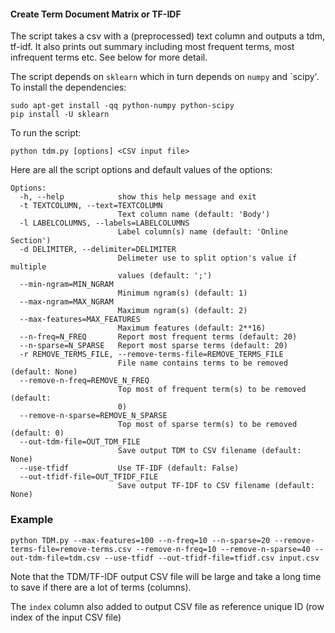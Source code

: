 #### Create Term Document Matrix or TF-IDF

The script takes a csv with a (preprocessed) text column and outputs a tdm, tf-idf. It also prints out summary including  most frequent terms, most infrequent terms etc. See below for more detail.

The script depends on `sklearn` which in turn depends on `numpy` and `scipy'. To install the dependencies:
```
sudo apt-get install -qq python-numpy python-scipy
pip install -U sklearn
```

To run the script:
```
python tdm.py [options] <CSV input file>
```

Here are all the script options and default values of the options:

```
Options:
  -h, --help            show this help message and exit
  -t TEXTCOLUMN, --text=TEXTCOLUMN
                        Text column name (default: 'Body')
  -l LABELCOLUMNS, --labels=LABELCOLUMNS
                        Label column(s) name (default: 'Online Section')
  -d DELIMITER, --delimiter=DELIMITER
                        Delimeter use to split option's value if multiple
                        values (default: ';')
  --min-ngram=MIN_NGRAM
                        Minimum ngram(s) (default: 1)
  --max-ngram=MAX_NGRAM
                        Maximum ngram(s) (default: 2)
  --max-features=MAX_FEATURES
                        Maximum features (default: 2**16)
  --n-freq=N_FREQ       Report most frequent terms (default: 20)
  --n-sparse=N_SPARSE   Report most sparse terms (default: 20)
  -r REMOVE_TERMS_FILE, --remove-terms-file=REMOVE_TERMS_FILE
                        File name contains terms to be removed (default: None)
  --remove-n-freq=REMOVE_N_FREQ
                        Top most of frequent term(s) to be removed (default:
                        0)
  --remove-n-sparse=REMOVE_N_SPARSE
                        Top most of sparse term(s) to be removed (default: 0)
  --out-tdm-file=OUT_TDM_FILE
                        Save output TDM to CSV filename (default: None)
  --use-tfidf           Use TF-IDF (default: False)
  --out-tfidf-file=OUT_TFIDF_FILE
                        Save output TF-IDF to CSV filename (default: None)
```

### Example

```
python TDM.py --max-features=100 --n-freq=10 --n-sparse=20 --remove-terms-file=remove-terms.csv --remove-n-freq=10 --remove-n-sparse=40 --out-tdm-file=tdm.csv --use-tfidf --out-tfidf-file=tfidf.csv input.csv
```

Note that the TDM/TF-IDF output CSV file will be large and take a long time to save if there are a lot of terms (columns).

The `index` column also added to output CSV file as reference unique ID (row index of the input CSV file)